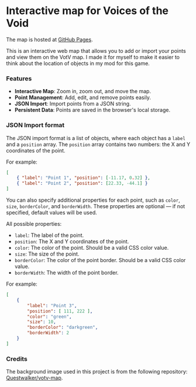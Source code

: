 # Interactive map for Voices of the Void

The map is hosted at [GitHub Pages](https://theqoqqi.github.io/votv-map/).

This is an interactive web map that allows you to add or import your points and view them on the VotV map.
I made it for myself to make it easier to think about the location of objects in my mod for this game.

### Features

- **Interactive Map**: Zoom in, zoom out, and move the map.
- **Point Management**: Add, edit, and remove points easily.
- **JSON Import**: Import points from a JSON string.
- **Persistent Data**: Points are saved in the browser's local storage.

### JSON Import format

The JSON import format is a list of objects, where each object has a `label` and a `position` array.
The `position` array contains two numbers: the X and Y coordinates of the point.

For example:

```json
[
    { "label": "Point 1", "position": [-11.17, 0.32] },
    { "label": "Point 2", "position": [22.33, -44.1] }
]
```

You can also specify additional properties for each point, such as `color`, `size`, `borderColor`, and `borderWidth`.
These properties are optional — if not specified, default values will be used.

All possible properties:

- `label`: The label of the point.
- `position`: The X and Y coordinates of the point.
- `color`: The color of the point. Should be a valid CSS color value.
- `size`: The size of the point.
- `borderColor`: The color of the point border. Should be a valid CSS color value.
- `borderWidth`: The width of the point border.

For example:

```json
[
    {
        "label": "Point 3",
        "position": [ 111, 222 ],
        "color": "green",
        "size": 10,
        "borderColor": "darkgreen",
        "borderWidth": 2
    }
]
```

### Credits
The background image used in this project is from the following repository:  
[Questwalker/votv-map](https://github.com/Questwalker/votv-map).
